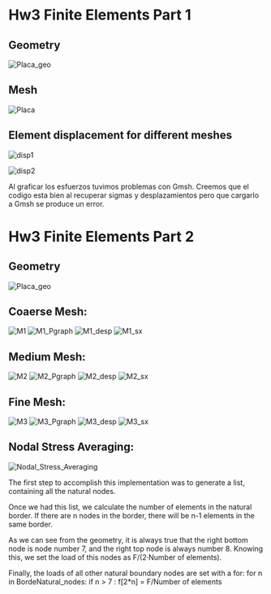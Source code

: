 # Hw3 Finite Elements Part 1
## Geometry
![Placa_geo](Placa_geo.png) 
## Mesh
![Placa](Placa.png) 
## Element displacement for different meshes
![disp1](Desp.png) 

![disp2](deformada.png) 

Al graficar los esfuerzos tuvimos problemas con Gmsh. Creemos que el codigo esta bien al recuperar sigmas y desplazamientos pero que cargarlo a Gmsh se produce un error.


# Hw3 Finite Elements Part 2
## Geometry
![Placa_geo](Placa_geo.png) 

## Coaerse Mesh:

![M1](Homework3_Part2/M1.png)
![M1_Pgraph](Homework3_Part2/M1_Pgraph.png)
![M1_desp](Homework3_Part2/M1_desp.png)
![M1_sx](Homework3_Part2/M1_sx.png)

## Medium Mesh:

![M2](Homework3_Part2/M2.png)
![M2_Pgraph](Homework3_Part2/M2_Pgraph.png)
![M2_desp](Homework3_Part2/M2_desp.png)
![M2_sx](Homework3_Part2/M2_sx.png)

## Fine Mesh:

![M3](Homework3_Part2/M3.png)
![M3_Pgraph](Homework3_Part2/M3_Pgraph.png)
![M3_desp](Homework3_Part2/M3_desp.png)
![M3_sx](Homework3_Part2/M3_sx.png)


## Nodal Stress Averaging:

![Nodal_Stress_Averaging](Homework3_Part2/Nodal_Stress_Averaging.png)


The first step to accomplish this implementation was to generate a list, containing all the natural nodes.

Once we had this list, we calculate the number of elements in the natural border. If there are n nodes in the border, there will be n-1 elements in the same border. 

As we can see from the geometry, it is always  true that the right bottom node is node number 7, and the right top node is always number 8. Knowing this, we set the load of this nodes as F/(2·Number of elements).

Finally, the loads of all other natural boundary nodes are set with a for:
for n in BordeNatural_nodes:
    if n > 7 :
        f[2*n] = F/Number of elements
